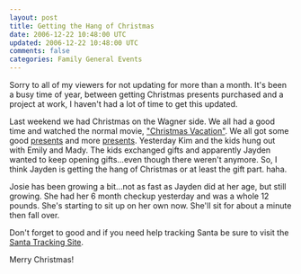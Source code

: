 ```yaml
---           
layout: post
title: Getting the Hang of Christmas
date: 2006-12-22 10:48:00 UTC
updated: 2006-12-22 10:48:00 UTC
comments: false
categories: Family General Events
---
```

Sorry to all of my viewers for not updating for more than a month. It's been a busy time of year, between getting Christmas presents purchased and a project at work, I haven't had a lot of time to get this updated.

Last weekend we had Christmas on the Wagner side. We all had a good time and watched the normal movie, ["Christmas Vacation"](http://imdb.com/title/tt0097958/). We all got some good [presents](http://www.flickr.com/photos/kevinminnis/328741498/in/set-72157594398481699/) and more [presents](http://www.flickr.com/photos/kevinminnis/328742709/in/set-72157594398481699/).
Yesterday Kim and the kids hung out with Emily and Mady. The kids exchanged gifts and apparently Jayden wanted to keep opening gifts...even though there weren't anymore. So, I think Jayden is getting the hang of Christmas or at least the gift part. haha.

Josie has been growing a bit...not as fast as Jayden did at her age, but still growing. She had her 6 month checkup yesterday and was a whole 12 pounds. She's starting to sit up on her own now. She'll sit for about a minute then fall over.

Don't forget to good and if you need help tracking Santa be sure to  visit the [Santa Tracking Site](http://www.noradsanta.org/en/default.php).

Merry Christmas!
